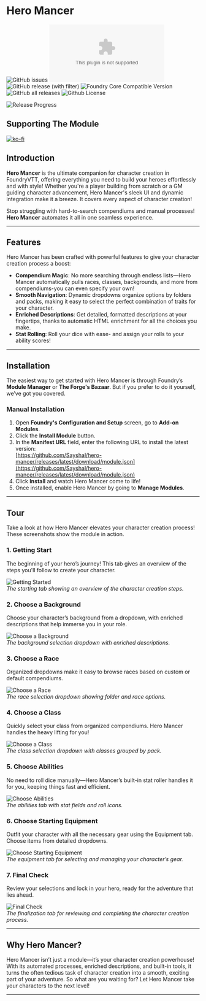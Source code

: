 # Hero Mancer

![GitHub issues](https://img.shields.io/github/issues/Sayshal/hero-mancer?style=for-the-badge)
![Latest Release Download Count](https://img.shields.io/github/downloads/Sayshal/hero-mancer/latest/module.zip?color=2b82fc&label=Latest+Release+Download+Count&style=for-the-badge)
![GitHub release (with filter)](https://img.shields.io/github/v/release/Sayshal/hero-mancer?style=for-the-badge)
![Foundry Core Compatible Version](https://img.shields.io/badge/dynamic/json.svg?url=https://github.com/Sayshal/hero-mancer/releases/latest/download/module.json&label=Foundry%20Version&query=$.compatibility.verified&colorB=orange&style=for-the-badge)
![GitHub all releases](https://img.shields.io/github/downloads/Sayshal/hero-mancer/total?style=for-the-badge)
![Github License](https://img.shields.io/github/license/Sayshal/hero-mancer?style=for-the-badge)

![Release Progress](https://img.shields.io/github/milestones/progress-percent/Sayshal/hero-mancer/4?label=1.0%20Release%20Progress)

## Supporting The Module

[![ko-fi](https://ko-fi.com/img/githubbutton_sm.svg)](https://ko-fi.com/sayshal)

## Introduction

**Hero Mancer** is the ultimate companion for character creation in FoundryVTT, offering everything you need to build your heroes effortlessly and with style!
Whether you're a player building from scratch or a GM guiding character advancement, Hero Mancer's sleek UI and dynamic integration make it a breeze. It covers
every aspect of character creation!

Stop struggling with hard-to-search compendiums and manual processes! **Hero Mancer** automates it all in one seamless experience.

---

## Features

Hero Mancer has been crafted with powerful features to give your character creation process a boost:

- **Compendium Magic**: No more searching through endless lists—Hero Mancer automatically pulls races, classes, backgrounds, and more from compendiums-you can
  even specify your own!
- **Smooth Navigation**: Dynamic dropdowns organize options by folders and packs, making it easy to select the perfect combination of traits for your character.
- **Enriched Descriptions**: Get detailed, formatted descriptions at your fingertips, thanks to automatic HTML enrichment for all the choices you make.
- **Stat Rolling**: Roll your dice with ease- and assign your rolls to your ability scores!

---

## Installation

The easiest way to get started with Hero Mancer is through Foundry’s **Module Manager** or **The Forge's Bazaar**. But if you prefer to do it yourself, we’ve
got you covered.

### Manual Installation

1. Open **Foundry's Configuration and Setup** screen, go to **Add-on Modules**.
2. Click the **Install Module** button.
3. In the **Manifest URL** field, enter the following URL to install the latest version:  
   [https://github.com/Sayshal/hero-mancer/releases/latest/download/module.json](https://github.com/Sayshal/hero-mancer/releases/latest/download/module.json)
4. Click **Install** and watch Hero Mancer come to life!
5. Once installed, enable Hero Mancer by going to **Manage Modules**.

---

## Tour

Take a look at how Hero Mancer elevates your character creation process! These screenshots show the module in action.

### 1. Getting Start

The beginning of your hero’s journey! This tab gives an overview of the steps you'll follow to create your character.

![Getting Started](tour-assets/start.png)  
_The starting tab showing an overview of the character creation steps._

### 2. Choose a Background

Choose your character’s background from a dropdown, with enriched descriptions that help immerse you in your role.

![Choose a Background](tour-assets/background.png)  
_The background selection dropdown with enriched descriptions._

### 3. Choose a Race

Organized dropdowns make it easy to browse races based on custom or default compendiums.

![Choose a Race](tour-assets/race.png)  
_The race selection dropdown showing folder and race options._

### 4. Choose a Class

Quickly select your class from organized compendiums. Hero Mancer handles the heavy lifting for you!

![Choose a Class](tour-assets/class.png)  
_The class selection dropdown with classes grouped by pack._

### 5. Choose Abilities

No need to roll dice manually—Hero Mancer’s built-in stat roller handles it for you, keeping things fast and efficient.

![Choose Abilities](tour-assets/abilities.png)  
_The abilities tab with stat fields and roll icons._

### 6. Choose Starting Equipment

Outfit your character with all the necessary gear using the Equipment tab. Choose items from detailed dropdowns.

![Choose Starting Equipment](tour-assets/equipment.png)  
_The equipment tab for selecting and managing your character’s gear._

### 7. Final Check

Review your selections and lock in your hero, ready for the adventure that lies ahead.

![Final Check](tour-assets/finalize.png)  
_The finalization tab for reviewing and completing the character creation process._

---

## Why Hero Mancer?

Hero Mancer isn’t just a module—it’s your character creation powerhouse! With its automated processes, enriched descriptions, and built-in tools, it turns the
often tedious task of character creation into a smooth, exciting part of your adventure. So what are you waiting for? Let Hero Mancer take your characters to
the next level!

---
